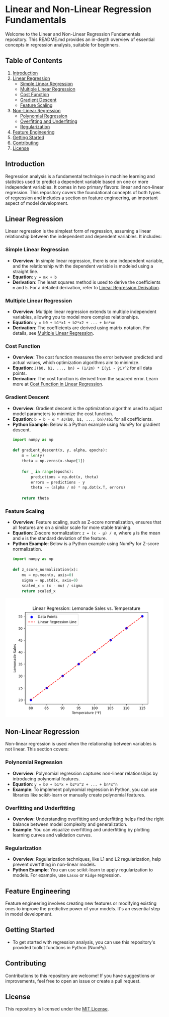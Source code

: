 # Linear and Non-Linear Regression Fundamentals

Welcome to the Linear and Non-Linear Regression Fundamentals repository. This README.md provides an in-depth overview of essential concepts in regression analysis, suitable for beginners.

## Table of Contents

1. [Introduction](#introduction)
2. [Linear Regression](#linear-regression)
   - [Simple Linear Regression](#simple-linear-regression)
   - [Multiple Linear Regression](#multiple-linear-regression)
   - [Cost Function](#cost-function)
   - [Gradient Descent](#gradient-descent)
   - [Feature Scaling](#feature-scaling)
3. [Non-Linear Regression](#non-linear-regression)
   - [Polynomial Regression](#polynomial-regression)
   - [Overfitting and Underfitting](#overfitting-and-underfitting)
   - [Regularization](#regularization)
4. [Feature Engineering](#feature-engineering)
5. [Getting Started](#getting-started)
6. [Contributing](#contributing)
7. [License](#license)

## Introduction

Regression analysis is a fundamental technique in machine learning and statistics used to predict a dependent variable based on one or more independent variables. It comes in two primary flavors: linear and non-linear regression. This repository covers the foundational concepts of both types of regression and includes a section on feature engineering, an important aspect of model development.

## Linear Regression

Linear regression is the simplest form of regression, assuming a linear relationship between the independent and dependent variables. It includes:

### Simple Linear Regression

- **Overview**: In simple linear regression, there is one independent variable, and the relationship with the dependent variable is modeled using a straight line.
- **Equation**: `y = mx + b`
- **Derivation**: The least squares method is used to derive the coefficients `m` and `b`. For a detailed derivation, refer to [Linear Regression Derivation](https://en.wikipedia.org/wiki/Simple_linear_regression).

### Multiple Linear Regression

- **Overview**: Multiple linear regression extends to multiple independent variables, allowing you to model more complex relationships.
- **Equation**: `y = b0 + b1*x1 + b2*x2 + ... + bn*xn`
- **Derivation**: The coefficients are derived using matrix notation. For details, see [Multiple Linear Regression](https://en.wikipedia.org/wiki/Linear_regression#Multiple_linear_regression).

### Cost Function

- **Overview**: The cost function measures the error between predicted and actual values, which optimization algorithms aim to minimize.
- **Equation**: `J(b0, b1, ..., bn) = (1/2m) * Σ(yi - ŷi)^2` for all data points.
- **Derivation**: The cost function is derived from the squared error. Learn more at [Cost Function in Linear Regression](https://en.wikipedia.org/wiki/Linear_regression#Cost_function).

### Gradient Descent

- **Overview**: Gradient descent is the optimization algorithm used to adjust model parameters to minimize the cost function.
- **Equation**: `b = b - α * ∂J(b0, b1, ..., bn)/∂bi` for all coefficients.
- **Python Example**: Below is a Python example using NumPy for gradient descent.
    ```python
    import numpy as np

    def gradient_descent(x, y, alpha, epochs):
        m = len(y)
        theta = np.zeros(x.shape[1])

        for _ in range(epochs):
            predictions = np.dot(x, theta)
            errors = predictions - y
            theta -= (alpha / m) * np.dot(x.T, errors)

        return theta
    ```

### Feature Scaling

- **Overview**: Feature scaling, such as Z-score normalization, ensures that all features are on a similar scale for more stable training.
- **Equation**: Z-score normalization: `z = (x - μ) / σ`, where `μ` is the mean and `σ` is the standard deviation of the feature.
- **Python Example**: Below is a Python example using NumPy for Z-score normalization.
    ```python
    import numpy as np

    def z_score_normalization(x):
        mu = np.mean(x, axis=0)
        sigma = np.std(x, axis=0)
        scaled_x = (x - mu) / sigma
        return scaled_x
    ```

![Linear Regression Plot](plots/linear_regression_plot.png)  <!-- Insert the image here -->

## Non-Linear Regression

Non-linear regression is used when the relationship between variables is not linear. This section covers:

### Polynomial Regression

- **Overview**: Polynomial regression captures non-linear relationships by introducing polynomial features.
- **Equation**: `y = b0 + b1*x + b2*x^2 + ... + bn*x^n`
- **Example**: To implement polynomial regression in Python, you can use libraries like scikit-learn or manually create polynomial features.

### Overfitting and Underfitting

- **Overview**: Understanding overfitting and underfitting helps find the right balance between model complexity and generalization.
- **Example**: You can visualize overfitting and underfitting by plotting learning curves and validation curves.

### Regularization

- **Overview**: Regularization techniques, like L1 and L2 regularization, help prevent overfitting in non-linear models.
- **Python Example**: You can use scikit-learn to apply regularization to models. For example, use `Lasso` or `Ridge` regression.

## Feature Engineering

Feature engineering involves creating new features or modifying existing ones to improve the predictive power of your models. It's an essential step in model development.

## Getting Started

- To get started with regression analysis, you can use this repository's provided toolkit functions in Python (NumPy).

## Contributing

Contributions to this repository are welcome! If you have suggestions or improvements, feel free to open an issue or create a pull request.

## License

This repository is licensed under the [MIT License](LICENSE).
